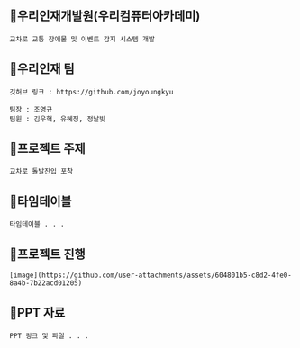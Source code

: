 ## 🎁우리인재개발원(우리컴퓨터아카데미)
```
교차로 교통 장애물 및 이벤트 감지 시스템 개발
```

## 🎁우리인재 팀
```
깃허브 링크 : https://github.com/joyoungkyu

팀장 : 조영규 
팀원 : 김우혁, 유혜정, 정날빛
```


## 🎁프로젝트 주제
```
교차로 돌발진입 포착
```

## 🎁타임테이블
```
타임테이블 . . . 
```

## 🎁프로젝트 진행
```
[image](https://github.com/user-attachments/assets/604801b5-c8d2-4fe0-8a4b-7b22acd01205)
```

## 🎁PPT 자료
```
PPT 링크 및 파일 . . .
```
